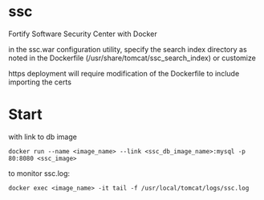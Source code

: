 # ssc
Fortify Software Security Center with Docker

in the ssc.war configuration utility, specify the search index directory as noted in the Dockerfile (/usr/share/tomcat/ssc_search_index) or customize

https deployment will require modification of the Dockerfile to include importing the certs

# Start
with link to db image
```
docker run --name <image_name> --link <ssc_db_image_name>:mysql -p 80:8080 <ssc_image>
```
to monitor ssc.log:
```
docker exec <image_name> -it tail -f /usr/local/tomcat/logs/ssc.log
```
